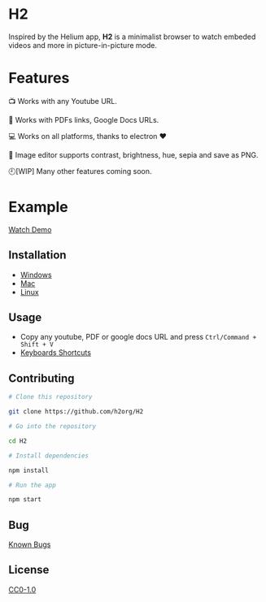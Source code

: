 # H2

Inspired by the Helium app, **H2** is a minimalist browser to watch embeded videos and more in picture-in-picture mode.

# Features

:tv: Works with any Youtube URL.

:scroll: Works with PDFs links, Google Docs URLs.

:computer: Works on all platforms, thanks to electron ❤️

:art: Image editor supports contrast, brightness, hue, sepia and save as PNG.

:clock9:[WIP] Many other features coming soon.

# Example

<a href="https://s3.amazonaws.com/h2org/h2-demo.gif" target="_blank">Watch Demo</a>

## Installation

- [Windows](docs/windows.md)
- [Mac](docs/mac.md)
- [Linux](docs/linux.md)

## Usage

- Copy any youtube, PDF or google docs URL and press `Ctrl/Command + Shift + V`
- [Keyboards Shortcuts](docs/shortcuts.md)

## Contributing

```bash
# Clone this repository

git clone https://github.com/h2org/H2

# Go into the repository

cd H2

# Install dependencies

npm install

# Run the app

npm start
```

## Bug

[Known Bugs](https://github.com/h2org/H2/issues?q=is%3Aopen+is%3Aissue+label%3Abug)


## License

[CC0-1.0](https://github.com/h2org/H2/blob/master/LICENSE.md)
